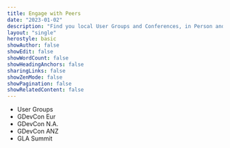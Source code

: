 ```yaml
---
title: Engage with Peers
date: "2023-01-02"
description: "Find you local User Groups and Conferences, in Person and Online."
layout: "single"
herostyle: basic
showAuthor: false
showEdit: false
showWordCount: false
showHeadingAnchors: false
sharingLinks: false
showZenMode: false
showPagination: false
showRelatedContent: false
---
```

 - User Groups
 - GDevCon Eur
 - GDevCon N.A.
 - GDevCon ANZ
 - GLA Summit
